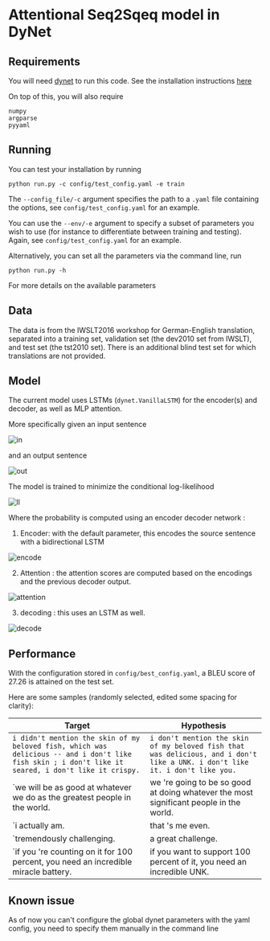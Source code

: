 # Attentional Seq2Sqeq model in DyNet

## Requirements

You will need [dynet](https://github.com/clab/dynet.git) to run this code. See the installation instructions [here](http://dynet.readthedocs.io/en/latest/python.html)

On top of this, you will also require

    numpy
    argparse
    pyyaml

## Running

You can test your installation by running

    python run.py -c config/test_config.yaml -e train

The `--config_file/-c` argument specifies the path to a `.yaml` file containing the options, see `config/test_config.yaml` for an example.

You can use the `--env/-e` argument to specify a subset of parameters you wish to use (for instance to differentiate between training and testing). Again, see `config/test_config.yaml` for an example.

Alternatively, you can set all the parameters via the command line, run 

    python run.py -h

For more details on the available parameters

## Data

The data is from the IWSLT2016 workshop for German-English translation, separated into a training set, validation set (the dev2010 set from IWSLT), and test set (the tst2010 set). There is an additional blind test set for which translations are not provided.

## Model

The current model uses LSTMs (`dynet.VanillaLSTM`) for the encoder(s) and decoder, as well as MLP attention.

More specifically given an input sentence 

![in](https://www.latex4technics.com/imgtemp/vco293-3.png?1493055092)

and an output sentence 

![out](https://www.latex4technics.com/imgtemp/j213d5-1.png?1493055162)

The model is trained to minimize the conditional log-likelihood

![ll](https://www.latex4technics.com/imgtemp/owrs1n-1.png?1493055660)

Where the probability is computed using an encoder decoder network :

1. Encoder: with the default parameter, this encodes the source sentence with a bidirectional LSTM

![encode](https://www.latex4technics.com/imgtemp/cx475y-1.png?1493056081)

2. Attention : the attention scores are computed based on the encodings and the previous decoder output.

![attention](https://www.latex4technics.com/imgtemp/ttii7g-1.png?1493055518)

3. decoding : this uses an LSTM as well.

![decode](https://www.latex4technics.com/imgtemp/ykovgk-1.png?1493056131)

## Performance

With the configuration stored in `config/best_config.yaml`, a BLEU score of 27.26 is attained on the test set.

Here are some samples (randomly selected, edited some spacing for clarity):

| Target | Hypothesis |
|--------|------------|
|`i didn't mention the skin of my beloved fish, which was delicious -- and i don't like fish skin ; i don't like it seared, i don't like it crispy. ` | `i don't mention the skin of my beloved fish that was delicious, and i don't like a UNK. i don't like it. i don't like you.`|
|`we will be as good at whatever we do as the greatest people in the world. | we 're going to be so good at doing whatever the most significant people in the world.|
|`i actually am. | that 's me even.|
|`tremendously challenging. | a great challenge.|
|`if you 're counting on it for 100 percent, you need an incredible miracle battery. | if you want to support 100 percent of it, you need an incredible UNK.|

## Known issue

As of now you can't configure the global dynet parameters with the yaml config, you need to specify them manually in the command line

